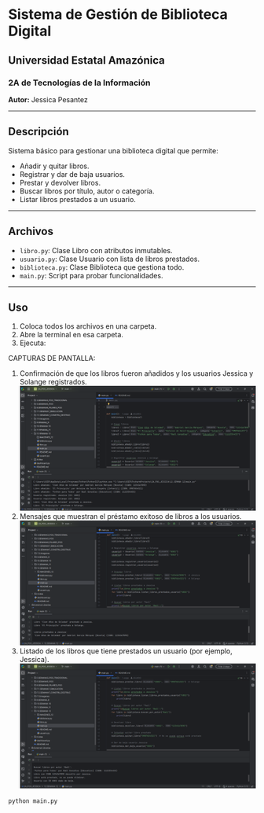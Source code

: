 # Sistema de Gestión de Biblioteca Digital

## Universidad Estatal Amazónica  
### 2A de Tecnologías de la Información  
**Autor:** Jessica Pesantez

---

## Descripción

Sistema básico para gestionar una biblioteca digital que permite:

- Añadir y quitar libros.
- Registrar y dar de baja usuarios.
- Prestar y devolver libros.
- Buscar libros por título, autor o categoría.
- Listar libros prestados a un usuario.

---

## Archivos

- `libro.py`: Clase Libro con atributos inmutables.
- `usuario.py`: Clase Usuario con lista de libros prestados.
- `biblioteca.py`: Clase Biblioteca que gestiona todo.
- `main.py`: Script para probar funcionalidades.

---

## Uso

1. Coloca todos los archivos en una carpeta.
2. Abre la terminal en esa carpeta.
3. Ejecuta:

CAPTURAS DE PANTALLA:

1. Confirmación de que los libros fueron añadidos y los usuarios Jessica y Solange registrados.
![1.png](IMAGENES_12/1.png)
2. Mensajes que muestran el préstamo exitoso de libros a los usuarios.
![2.png](IMAGENES_12/2.png)
3. Listado de los libros que tiene prestados un usuario (por ejemplo, Jessica).
![3.png](IMAGENES_12/3.png)



```bash
python main.py

